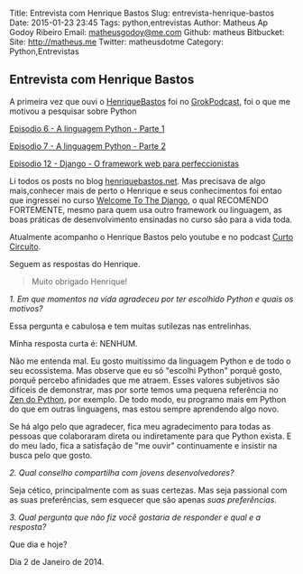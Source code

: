 Title: Entrevista com Henrique Bastos
Slug: entrevista-henrique-bastos
Date: 2015-01-23 23:45
Tags: python,entrevistas
Author: Matheus Ap Godoy Ribeiro
Email:  matheusgodoy@me.com
Github: matheus
Bitbucket: 
Site: http://matheus.me
Twitter: matheusdotme
Category: Python,Entrevistas


Entrevista com Henrique Bastos
------------------------------

A primeira vez que ouvi o [HenriqueBastos](https://twitter.com/henriquebastos) foi no [GrokPodcast](http://www.grokpodcast.com/), foi o que me motivou a pesquisar sobre Python

<!-- more -->

[Episodio 6 - A linguagem Python - Parte 1](http://www.grokpodcast.com/2010/10/20/episodio-6-a-linguagem-python-parte-1/)

[Episodio 7 - A linguagem Python - Parte 2](http://www.grokpodcast.com/2010/10/28/episodio-7-a-linguagem-python-parte-2/)

[Episodio 12 - Django - O framework web para perfeccionistas](http://www.grokpodcast.com/2010/12/01/episodio-12-django-o-framework-web-para-perfeccionistas/)

Li todos os posts no blog [henriquebastos.net](http://henriquebastos.net/). Mas precisava de algo mais,conhecer mais de perto o Henrique e seus conhecimentos foi entao que ingressei
no curso [Welcome To The Django](http://welcometothedjango.com.br/), o qual RECOMENDO FORTEMENTE, mesmo para quem usa outro framework ou linguagem, as boas práticas de desenvolvimento ensinadas no curso são para a vida toda.

Atualmente acompanho o Henrique Bastos pelo youtube e no podcast [Curto Circuito](http://www.curtocircuito.cc/).

Seguem as respostas do Henrique.

> Muito obrigado Henrique!

_1. Em que momentos na vida agradeceu por ter escolhido Python e quais os motivos?_

Essa pergunta e cabulosa e tem muitas sutilezas nas entrelinhas.

Minha resposta curta é: NENHUM.

Não me entenda mal. Eu gosto muitíssimo da linguagem Python e de todo o seu ecossistema. Mas observe que eu só "escolhi Python" porquê gosto, porquê percebo afinidades que me atraem. Esses valores subjetivos são difíceis de demonstrar, mas por sorte temos uma pequena referência no [Zen do Python](http://ideiaemconflito.blogspot.com.br/2012/05/o-zen-de-python.html), por exemplo. De todo modo, eu programo mais em Python do que em outras linguagens, mas estou sempre aprendendo algo novo.

Se há algo pelo que agradecer, fica meu agradecimento para todas as pessoas que colaboraram direta ou indiretamente para que Python exista. E do meu lado, fica a satisfação de "me ouvir" continuamente e insistir na busca pelo que gosto.

_2. Qual conselho compartilha com jovens desenvolvedores?_

Seja cético, principalmente com as suas certezas. Mas seja passional com as suas preferências, sem esquecer que são apenas _suas_ _preferências_.

_3. Qual pergunta que não fiz você gostaria de responder e qual e a resposta?_

Que dia e hoje?

Dia 2 de Janeiro de 2014.
